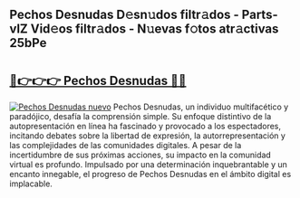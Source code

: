 ## Pechos Desnudas D𝚎sn𝚞dos filtr𝚊dos - Parts-vlZ Vid𝚎os filtr𝚊dos - N𝚞evas f𝚘tos atr𝚊ctivas 25bPe

# <h2><a href="http://mb6kbn9.tromn.icu/?c=Pechos+Desnudas">🔗👉👉👉 Pechos Desnudas 🔗🔗</a></h2>

[![Pechos Desnudas nuevo](https://i.imgur.com/pEAQMta.gif)](http://mb6kbn9.tromn.icu/?c=Pechos+Desnudas)
Pechos Desnudas, un individuo multifacético y paradójico, desafía la comprensión simple. Su enfoque distintivo de la autopresentación en línea ha fascinado y provocado a los espectadores, incitando debates sobre la libertad de expresión, la autorrepresentación y las complejidades de las comunidades digitales. A pesar de la incertidumbre de sus próximas acciones, su impacto en la comunidad virtual es profundo. Impulsado por una determinación inquebrantable y un encanto innegable, el progreso de Pechos Desnudas en el ámbito digital es implacable.
